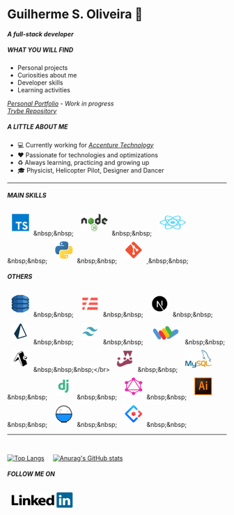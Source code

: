 <!--
### Hi there 👋
**Gui-Alucard/Gui-Alucard** is a ✨ _special_ ✨ repository because its `README.md` (this file) appears on your GitHub profile.

Here are some ideas to get you started:

- 🔭 I’m currently working on ...
- 🌱 I’m currently learning ...
- 👯 I’m looking to collaborate on ...
- 🤔 I’m looking for help with ...
- 💬 Ask me about ...
- 📫 How to reach me: ...
- 😄 Pronouns: ...
- ⚡ Fun fact: ...
-->

# Guilherme S. Oliveira   🚀
#### *A full-stack developer*
##### WHAT YOU WILL FIND

- Personal projects
- Curiosities about me
- Developer skills
- Learning activities

 *[Personal Portfolio](https://gui-alucard.github.io/portifolio/) - Work in progress*</br>
 *[Trybe Repository](https://github.com/Gui-Alucard/Trybe)*

##### A LITTLE ABOUT ME

- :computer:  Currently working for *[Accenture Technology](https://www.accenture.com/br-pt)*
- :heart:  Passionate for technologies and optimizations
- :recycle:  Always learning, practicing and growing up
- :mortar_board:  Physicist, Helicopter Pilot, Designer and Dancer

___
##### MAIN SKILLS
[<img src="./img/typescript.png" alt="Logo do TypeScript" width="40" height="40" style="margin: 10px" />]("https://www.typescriptlang.org")&nbsp;&nbsp;&nbsp;
[<img src="./img/nodejs-1.svg" alt="Logo do NodeJs" width="60" height="40" style="margin: 10px" />]("https://nodejs.org/en")&nbsp;&nbsp;&nbsp;
[<img src="./img/react-2.svg" alt="Logo do React Native" width="60" height="40" style="margin: 10px" />]("https://reactnative.dev")&nbsp;&nbsp;&nbsp;
[<img src="./img/python.png" alt="Logo do Python" width="40" height="40" style="margin: 10px" />]("https://www.python.org")&nbsp;&nbsp;&nbsp;
[<img src="./img/Git_icon.svg" alt="Logo do GIT" width="40" height="40" style="margin: 10px" /> ]("https://git-scm.com")&nbsp;&nbsp;&nbsp;


##### OTHERS
[<img src="./img/aws-dynamodb.svg"  alt="Logo AWS Dynamo DB" width="40" height="40" style="margin: 10px" />]("https://aws.amazon.com/pt/dynamodb/")&nbsp;&nbsp;&nbsp;
[<img src="./img/serverless.svg" alt="Logo do Serverless" width="40" height="40" style="margin: 10px" />]("https://www.serverless.com")&nbsp;&nbsp;&nbsp;
[<img src="./img/nextjs.svg" alt="Logo do NextJs" width="40" height="40" style="margin: 10px" />]("https://nextjs.org")&nbsp;&nbsp;&nbsp;
[<img src="./img/prisma.svg"  alt="Logo do Prisma ORM" width="40" height="40" style="margin: 10px" />]("https://www.prisma.io")&nbsp;&nbsp;&nbsp;
[<img src="./img/tailwind.svg"  alt="Logo AWS Dynamo DB" width="40" height="40" style="margin: 10px" />]("https://tailwindcss.com")&nbsp;&nbsp;&nbsp;
[<img src="./img/shaka_logo_85_40.png" alt="Logo do Google Shaka Player" width="68" height="32" style="margin: 10px" />]("https://shaka-player-demo.appspot.com/docs/api/index.html")&nbsp;&nbsp;&nbsp;
[<img src="./img/expo.svg" alt="Logo do Expo Go" width="40" height="40" style="margin: 10px" />]("https://expo.dev")&nbsp;&nbsp;&nbsp;</br>
[<img src="./img/jest-0.svg" alt="Logo do Jest" width="40" height="40" style="margin: 10px" />]("https://jestjs.io")&nbsp;&nbsp;&nbsp;
[<img src="./img/mysql.png" alt="Logo do MySQL" width="60" height="40" style="margin: 10px" />]("https://www.mysql.com")&nbsp;&nbsp;&nbsp;
[<img src="./img/django.svg" alt="Logo do Django" width="40" height="40" style="margin: 10px" />]("https://www.djangoproject.com")&nbsp;&nbsp;&nbsp;
[<img src="./img/graphql.svg" alt="Logo do GraphQL" width="40" height="40" style="margin: 10px" />]("https://graphql.org")&nbsp;&nbsp;&nbsp;
[<img src="./img/adobe-illustrator-cc.svg" alt="Logo do GraphQL" width="40" height="40" style="margin: 10px"/>]("https://www.adobe.com/br/products/illustrator")&nbsp;&nbsp;&nbsp;
[<img src="./img/umijs.png" alt="Logo do UmiJS" width="40" height="40" style="margin: 10px" />]("https://umijs.org")&nbsp;&nbsp;&nbsp;
[<img src="./img/antdesign.png" alt="Logo do Ant-Design" width="40" height="40" style="margin: 10px" />]("https://ant.design")&nbsp;&nbsp;&nbsp;

___
</br>


[![Top Langs](https://github-readme-stats.vercel.app/api/top-langs/?username=Gui-Alucard&layout=compact&theme=synthwave)](https://github.com/anuraghazra/github-readme-stats)
&nbsp;&nbsp;&nbsp;
[![Anurag's GitHub stats](https://github-readme-stats.vercel.app/api?username=Gui-Alucard&hide=stars,issues&theme=synthwave)](https://github.com/anuraghazra/github-readme-stats)

##### FOLLOW ME ON

[<img src="./img/linkedin.svg" alt="logo do linkedin" width="140" height="35" style="margin: 10px"/>]("https://www.linkedin.com/in/guilhermesilva-oliveira/")

</br></br>
